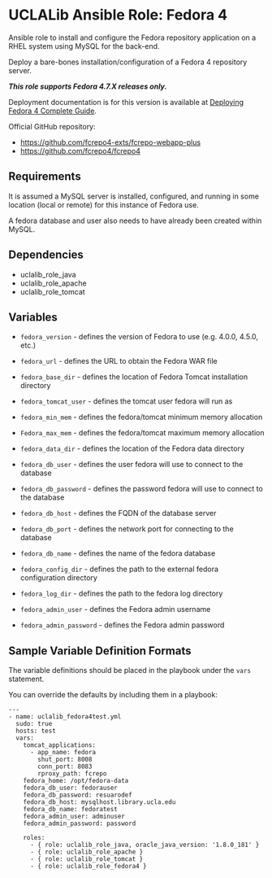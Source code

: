 # UCLALib Ansible Role: Fedora 4

Ansible role to install and configure the Fedora repository application on a RHEL system using MySQL for the back-end.

Deploy a bare-bones installation/configuration of a Fedora 4 repository server.

___This role supports Fedora 4.7.X releases only.___

Deployment documentation is for this version is available at [Deploying Fedora 4 Complete Guide](https://wiki.duraspace.org/x/PjdsBQ).

Official GitHub repository:
* https://github.com/fcrepo4-exts/fcrepo-webapp-plus
* https://github.com/fcrepo4/fcrepo4

## Requirements

It is assumed a MySQL server is installed, configured, and running in some location (local or remote) for this instance of Fedora use.

A fedora database and user also needs to have already been created within MySQL.

## Dependencies

* uclalib_role_java
* uclalib_role_apache
* uclalib_role_tomcat

## Variables

* `fedora_version` - defines the version of Fedora to use (e.g. 4.0.0, 4.5.0, etc.)

* `fedora_url` - defines the URL to obtain the Fedora WAR file

* `fedora_base_dir` - defines the location of Fedora Tomcat installation directory

* `fedora_tomcat_user` - defines the tomcat user fedora will run as

* `fedora_min_mem` -  defines the fedora/tomcat minimum memory allocation

* `Fedora_max_mem` - defines the fedora/tomcat maximum memory allocation

* `fedora_data_dir` - defines the location of the Fedora data directory

* `fedora_db_user` - defines the user fedora will use to connect to the database

* `fedora_db_password` - defines the password fedora will use to connect to the database

* `fedora_db_host` - defines the FQDN of the database server

* `fedora_db_port` - defines the network port for connecting to the database

* `fedora_db_name` - defines the name of the fedora database

* `fedora_config_dir` - defines the path to the external fedora configuration directory

* `fedora_log_dir` - defines the path to the fedora log directory

* `fedora_admin_user` - defines the Fedora admin username

* `fedora_admin_password` - defines the Fedora admin password

## Sample Variable Definition Formats

The variable definitions should be placed in the playbook under the `vars` statement.

You can override the defaults by including them in a playbook:

```
---
- name: uclalib_fedora4test.yml
  sudo: true
  hosts: test
  vars:
    tomcat_applications:
      - app_name: fedora
        shut_port: 8008
        conn_port: 8083
        rproxy_path: fcrepo
    fedora_home: /opt/fedora-data
    fedora_db_user: fedorauser
    fedora_db_password: resuarodef
    fedora_db_host: mysqlhost.library.ucla.edu
    fedora_db_name: fedoratest
    fedora_admin_user: adminuser
    fedora_admin_password: password

    roles:
      - { role: uclalib_role_java, oracle_java_version: '1.8.0_181' }
      - { role: uclalib_role_apache }
      - { role: uclalib_role_tomcat }
      - { role: uclalib_role_fedora4 }
```
